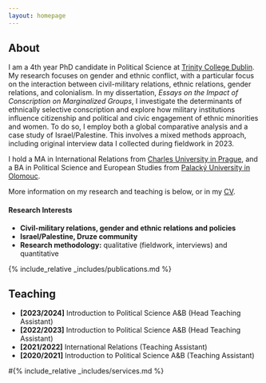 ```yaml
---
layout: homepage
---
```


## About

I am a 4th year PhD candidate in Political Science at <a href="http://tcd.ie" target="_blank">Trinity College Dublin</a>. My research focuses on gender and ethnic conflict, with a particular focus on the interaction between civil-military relations, ethnic relations, gender relations, and colonialism. In my dissertation, <em>Essays on the Impact of Conscription on Marginalized Groups</em>, I investigate the determinants of ethnically selective conscription and explore how military institutions influence citizenship and political and civic engagement of ethnic minorities and women. To do so, I employ both a global comparative analysis and a case study of Israel/Palestine. This involves a mixed methods approach, including original interview data I collected during fieldwork in 2023.

I hold a MA in International Relations from <a href="http://cuni.cz" target="_blank">Charles University in Prague</a>, and a BA in Political Science and European Studies from <a href="http://upol.cz" target="_blank">Palacký University in Olomouc</a>.

More information on my research and teaching is below, or in my [CV](assets/files/curriculum_vitae.pdf).

#### Research Interests

- **Civil-military relations, gender and ethnic relations and policies**
- **Israel/Palestine, Druze community**
- **Research methodology:** qualitative (fieldwork, interviews) and quantitative

{% include_relative _includes/publications.md %}

## Teaching

- **[2023/2024]** Introduction to Political Science A&B (Head Teaching Assistant)
- **[2022/2023]** Introduction to Political Science A&B (Head Teaching Assistant)
- **[2021/2022]** International Relations (Teaching Assistant)
- **[2020/2021]** Introduction to Political Science A&B (Teaching Assistant)

#{% include_relative _includes/services.md %}
